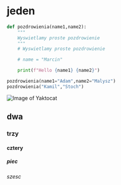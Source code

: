 # jeden

``` python
def pozdrowienia(name1,name2):
    """
    Wyswietlamy proste pozdrowienie 
    """
    # Wyswietlamy proste pozdrowienie

    # name = "Marcin"

    print(f"Hello {name1} {name2}")

pozdrowienia(name1="Adam",name2="Malysz")
pozdrowienia("Kamil","Stoch")
```

![Image of Yaktocat](https://octodex.github.com/images/yaktocat.png)

## dwa
### trzy
#### cztery
##### piec
###### szesc
